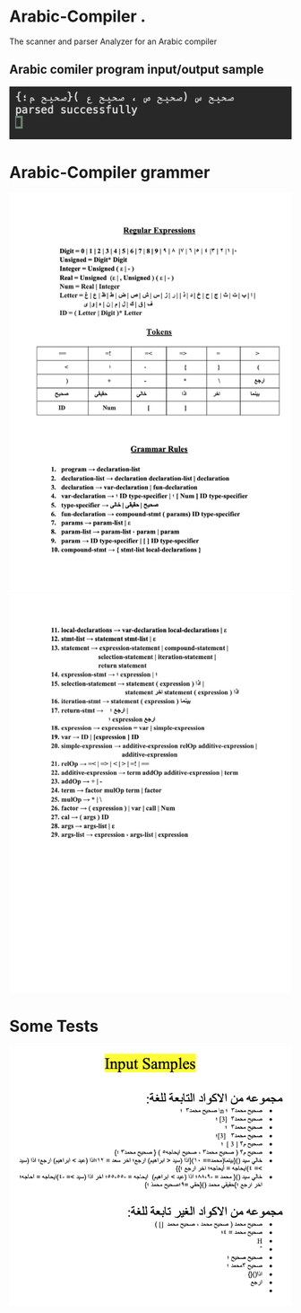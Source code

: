# Arabic-Compiler .
The scanner and parser Analyzer for an Arabic compiler
## Arabic comiler program input/output sample
![Programe Samle](Sample.png)
# Arabic-Compiler grammer
![Grammer1](grammer1.png)
<br/>
![Grammer2](grammer2.png)
# Some Tests
![Samples of parsed and un-parsed codes](Tests.png)
